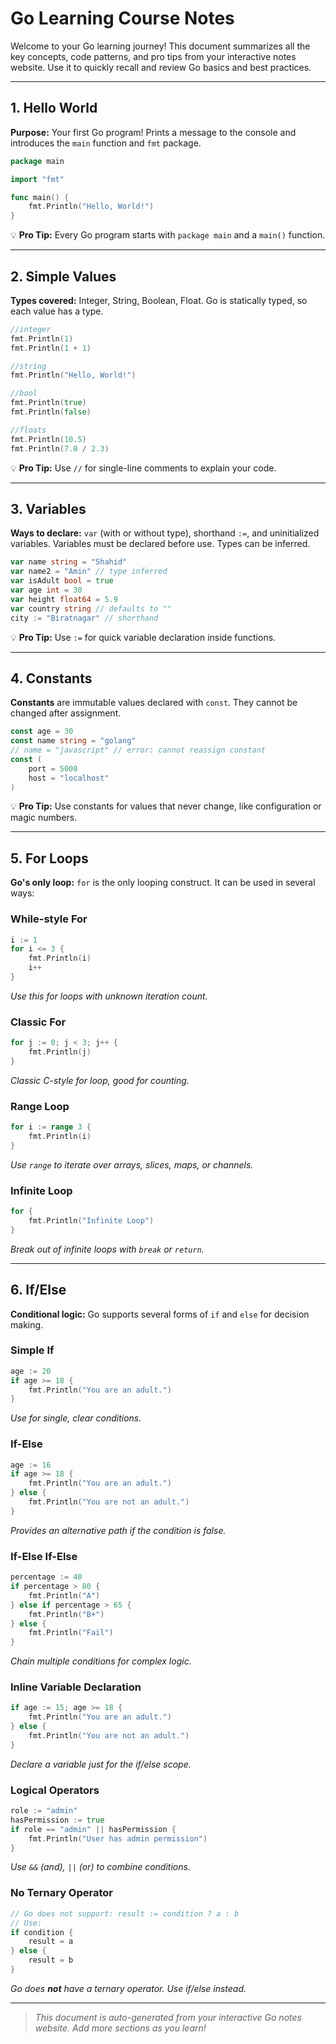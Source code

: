# Go Learning Course Notes

Welcome to your Go learning journey! This document summarizes all the key concepts, code patterns, and pro tips from your interactive notes website. Use it to quickly recall and review Go basics and best practices.

---

## 1. Hello World

**Purpose:** Your first Go program! Prints a message to the console and introduces the `main` function and `fmt` package.

```go
package main

import "fmt"

func main() {
    fmt.Println("Hello, World!")
}
```

💡 **Pro Tip:** Every Go program starts with `package main` and a `main()` function.

---

## 2. Simple Values

**Types covered:** Integer, String, Boolean, Float. Go is statically typed, so each value has a type.

```go
//integer
fmt.Println(1)
fmt.Println(1 + 1)

//string
fmt.Println("Hello, World!")

//bool
fmt.Println(true)
fmt.Println(false)

//floats
fmt.Println(10.5)
fmt.Println(7.0 / 2.3)
```

💡 **Pro Tip:** Use `//` for single-line comments to explain your code.

---

## 3. Variables

**Ways to declare:** `var` (with or without type), shorthand `:=`, and uninitialized variables. Variables must be declared before use. Types can be inferred.

```go
var name string = "Shahid"
var name2 = "Amin" // type inferred
var isAdult bool = true
var age int = 30
var height float64 = 5.9
var country string // defaults to ""
city := "Biratnagar" // shorthand
```

💡 **Pro Tip:** Use `:=` for quick variable declaration inside functions.

---

## 4. Constants

**Constants** are immutable values declared with `const`. They cannot be changed after assignment.

```go
const age = 30
const name string = "golang"
// name = "javascript" // error: cannot reassign constant
const (
    port = 5000
    host = "localhost"
)
```

💡 **Pro Tip:** Use constants for values that never change, like configuration or magic numbers.

---

## 5. For Loops

**Go's only loop:** `for` is the only looping construct. It can be used in several ways:

### While-style For

```go
i := 1
for i <= 3 {
    fmt.Println(i)
    i++
}
```

_Use this for loops with unknown iteration count._

### Classic For

```go
for j := 0; j < 3; j++ {
    fmt.Println(j)
}
```

_Classic C-style for loop, good for counting._

### Range Loop

```go
for i := range 3 {
    fmt.Println(i)
}
```

_Use `range` to iterate over arrays, slices, maps, or channels._

### Infinite Loop

```go
for {
    fmt.Println("Infinite Loop")
}
```

_Break out of infinite loops with `break` or `return`._

---

## 6. If/Else

**Conditional logic:** Go supports several forms of `if` and `else` for decision making.

### Simple If

```go
age := 20
if age >= 18 {
    fmt.Println("You are an adult.")
}
```

_Use for single, clear conditions._

### If-Else

```go
age := 16
if age >= 18 {
    fmt.Println("You are an adult.")
} else {
    fmt.Println("You are not an adult.")
}
```

_Provides an alternative path if the condition is false._

### If-Else If-Else

```go
percentage := 40
if percentage > 80 {
    fmt.Println("A")
} else if percentage > 65 {
    fmt.Println("B+")
} else {
    fmt.Println("Fail")
}
```

_Chain multiple conditions for complex logic._

### Inline Variable Declaration

```go
if age := 15; age >= 18 {
    fmt.Println("You are an adult.")
} else {
    fmt.Println("You are not an adult.")
}
```

_Declare a variable just for the if/else scope._

### Logical Operators

```go
role := "admin"
hasPermission := true
if role == "admin" || hasPermission {
    fmt.Println("User has admin permission")
}
```

_Use `&&` (and), `||` (or) to combine conditions._

### No Ternary Operator

```go
// Go does not support: result := condition ? a : b
// Use:
if condition {
    result = a
} else {
    result = b
}
```

_Go does **not** have a ternary operator. Use if/else instead._

---

> _This document is auto-generated from your interactive Go notes website. Add more sections as you learn!_
